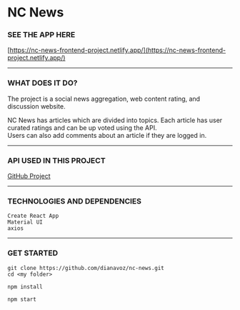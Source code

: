 # NC News

### SEE THE APP HERE

[https://nc-news-frontend-project.netlify.app/](https://nc-news-frontend-project.netlify.app/)

 <hr>

### WHAT DOES IT DO?

<p>The project is a social news aggregation, web content rating, and discussion website.</p>

<p>NC News has articles which are divided into topics. Each article has user curated ratings and can be up voted using the API.<br>
   Users can also add comments about an article if they are logged in.</p>

<hr>

### API USED IN THIS PROJECT

[GitHub Project](https://github.com/dianavoz/news-api) <br>

<hr>

### TECHNOLOGIES AND DEPENDENCIES

```
Create React App
Material UI
axios
```

<hr>

### GET STARTED

```
git clone https://github.com/dianavoz/nc-news.git
cd <my folder>
```

```
npm install
```

```
npm start
```
